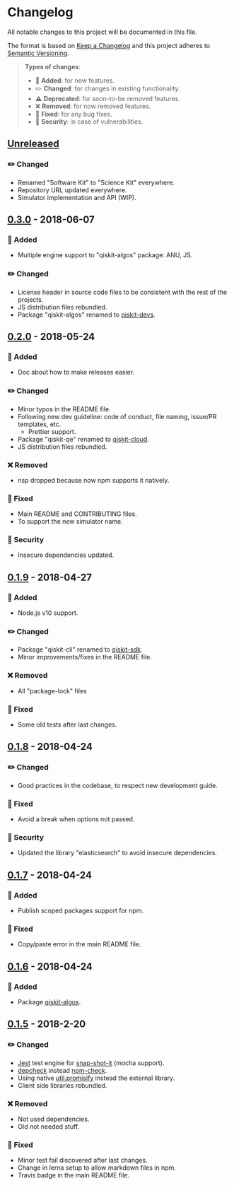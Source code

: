 # Changelog

All notable changes to this project will be documented in this file.

The format is based on [Keep a Changelog](http://keepachangelog.com/en/1.0.0/)
and this project adheres to [Semantic Versioning](http://semver.org/spec/v2.0.0.html).

> **Types of changes**:
>
> * 🎉 **Added**: for new features.
> * ✏️ **Changed**: for changes in existing functionality.
> * ⚠️ **Deprecated**: for soon-to-be removed features.
> * ❌ **Removed**: for now removed features.
> * 🐛 **Fixed**: for any bug fixes.
> * 👾 **Security**: in case of vulnerabilities.

## [Unreleased]

### ✏️ Changed

* Renamed "Software Kit" to "Science Kit" everywhere.
* Repository URL updated everywhere.
* Simulator implementation and API (WIP).

## [0.3.0] - 2018-06-07

### 🎉 Added

* Multiple engine support to "qiskit-algos" package: ANU, JS.

### ✏️ Changed

* License header in source code files to be consistent with the rest of the projects.
* JS distribution files rebundled.
* Package "qiskit-algos" renamed to [qiskit-devs](https://github.com/Qiskit/qiskit-js/tree/master/packages/qiskit-devs).

## [0.2.0] - 2018-05-24

### 🎉 Added

* Doc about how to make releases easier.

### ✏️ Changed

* Minor typos in the README file.
* Following new dev guideline: code of conduct, file naming, issue/PR templates, etc.
  * Prettier support.
* Package "qiskit-qe" renamed to [qiskit-cloud](https://github.com/Qiskit/qiskit-js/tree/master/packages/qiskit-cloud).
* JS distribution files rebundled.

### ❌ Removed

* nsp dropped because now npm supports it natively.

### 🐛 Fixed

* Main README and CONTRIBUTING files.
* To support the new simulator name.

### 👾 Security

* Insecure dependencies updated.

## [0.1.9] - 2018-04-27

### 🎉 Added

* Node.js v10 support.

### ✏️ Changed

* Package "qiskit-cli" renamed to [qiskit-sdk](https://github.com/Qiskit/qiskit-js/tree/master/packages/qiskit-sdk).
* Minor improvements/fixes in the README file.

### ❌ Removed

* All "package-lock" files

### 🐛 Fixed

* Some old tests after last changes.

## [0.1.8] - 2018-04-24

### ✏️ Changed

* Good practices in the codebase, to respect new development guide.

### 🐛 Fixed

* Avoid a break when options not passed.

### 👾 Security

* Updated the library "elasticsearch" to avoid insecure dependencies.

## [0.1.7] - 2018-04-24

### 🎉 Added

* Publish scoped packages support for npm.

### 🐛 Fixed

* Copy/paste error in the main README file.

## [0.1.6] - 2018-04-24

### 🎉 Added

* Package [qiskit-algos](https://github.com/Qiskit/qiskit-js/tree/master/packages/qiskit-devs).

## [0.1.5] - 2018-2-20

### ✏️ Changed

* [Jest](https://facebook.github.io/jest) test engine for [snap-shot-it](https://github.com/bahmutov/snap-shot-it) (mocha support).
* [depcheck](https://www.npmjs.com/package/depcheck) instead [npm-check](https://www.npmjs.com/package/npm-check).
* Using native [util.promisify](https://nodejs.org/api/util.html#util_util_promisify_original) instead the external library.
* Client side libraries rebundled.

### ❌ Removed

* Not used dependencies.
* Old not needed stuff.

### 🐛 Fixed

* Minor test fail discovered after last changes.
* Change in lerna setup to allow markdown files in npm.
* Travis badge in the main README file.

[unreleased]: https://github.com/Qiskit/qiskit-js/compare/v0.3.0...HEAD
[0.3.0]: https://github.com/Qiskit/qiskit-js/compare/v0.2.0...v0.3.0
[0.2.0]: https://github.com/Qiskit/qiskit-js/compare/v0.1.9...v0.2.0
[0.1.9]: https://github.com/Qiskit/qiskit-js/compare/v0.1.8...v0.1.9
[0.1.8]: https://github.com/Qiskit/qiskit-js/compare/v0.1.7...v0.1.8
[0.1.7]: https://github.com/Qiskit/qiskit-js/compare/v0.1.6...v0.1.7
[0.1.6]: https://github.com/Qiskit/qiskit-js/compare/v0.1.5...v0.1.6
[0.1.5]: https://github.com/Qiskit/qiskit-js/compare/170b827423cb605c99c599a0be2ab526359bac76...v0.1.5
